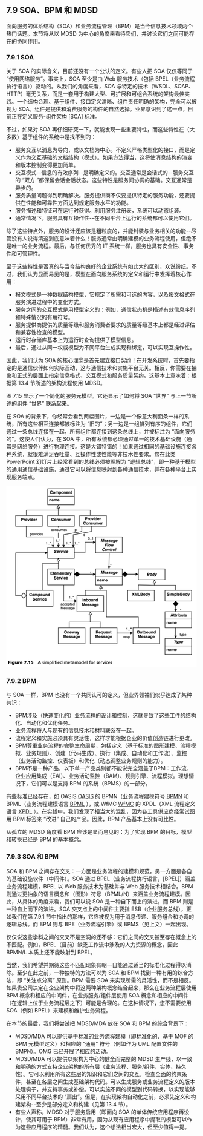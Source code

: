 ## 7.9 SOA、BPM 和 MDSD
面向服务的体系结构（SOA）和业务流程管理（BPM）是当今信息技术领域两个热门话题。本节将从以 MDSD 为中心的角度来看待它们，并讨论它们之间可能存在的协同作用。

### 7.9.1 SOA
关于 SOA 的实际含义，目前还没有一个公认的定义。有些人把 SOA 仅仅等同于 “使用网络服务”。事实上，SOA 至少是由 Web 服务技术（包括 BPEL（业务流程执行语言））驱动的。从我们的角度来看，SOA 与特定的技术（WSDL、SOAP、HTTP）毫无关系，而是一套用于构建大型、可扩展和可组合系统的架构最佳实践。一个结构合理、基于组件、接口定义清晰、组件责任明确的架构，完全可以被视为 SOA。组件是提供和消费服务的构件的自然选择。业界意识到了这一点，目前正在定义服务-组件架构 [SCA] 标准。

不过，如果对 SOA 再仔细研究一下，就能发现一些重要特性，而这些特性在（大多数）基于组件的系统中是找不到的：

- 服务交互以消息为导向，或以文档为中心。不定义严格类型化的接口，而是定义作为交互基础的文档结构（模式）。如果方法得当，这将使消息结构的演变和版本控制变得更加简单。
- 交互模式--信息的有效序列--是明确定义的。交互通常是会话式的--服务交互的 “双方 ”都保留会话会话状态。这些特性是服务间协调的基础。交互通常是异步的。
- 服务质量问题得到明确解决。服务提供商不仅要提供特定的服务功能，还要提供在性能和可靠性方面达到规定服务水平的功能。
- 服务描述和特征可在运行时获得。利用服务注册表，系统可以动态组装。
- 通常情况下，服务具有互操作性--在不同平台上运行的系统都可以使用它们。

除了这些特点外，服务的设计还应该是粗粒度的，并能封装与业务相关的功能--尽管没有人说得清这到底意味着什么！服务通常由明确建模的业务流程使用，但绝不是唯一的业务流程。最后，与任何优秀的 IT 系统一样，服务也具有安全性、事务性和可管理性。

至于这些特性是否真的与当今结构良好的企业系统有如此大的区别，众说纷纭。不过，我们认为显而易见的是，模型在面向服务系统的定义和运行中发挥着核心作用：

- 报文模式是一种数据结构模型，它规定了所需和可选的内容，以及报文格式在服务演进过程中的变化方式。
- 服务之间的交互模式是用模型定义的：例如，通信状态机是描述有效信息序列和特殊情况的有用符号。
- 服务提供商提供的质量等级和服务消费者要求的质量等级基本上都是经过评估和兼容性检查的模型。
- 运行时存储库基本上为运行时查询提供了模型信息。
- 最后，通过从同一权威模型为不同平台生成实现和绑定，可以实现互操作性。

因此，我们认为 SOA 的核心理念是首先建立接口契约！在开发系统时，首先要指定的是通信伙伴如何实际互动，这与通信技术和实施平台无关。相反，你需要在抽象和正式的层面上指定信息格式、交互模式和服务质量契约。这基本上意味着：根据第 13.4 节所述的架构流程使用 MDSD。

图 7.15 显示了一个简化的服务元模型。它还显示了如何将 SOA “世界” 与上一节所述的组件 “世界” 联系起来。

在 SOA 的背景下，你经常会看到两幅图片，一边是一个像意大利面条一样的系统，所有这些相互连接都被标注为 “旧的”；另一边是一组排列有序的组件，它们通过一条总线连接在一起，所有组件都连接到这条总线上，并被标注为 “面向服务的”。这使人们认为，在 SOA 中，所有系统都必须通过单一的技术基础设施（通常是网络服务）进行物理连接。这是大错特错的！如果通过相同的基础设施连接各种系统，就很难满足吞吐量、互操作性或性能等非技术性要求。您在此类 PowerPoint 幻灯片上经常看到的总线必须被理解为 “逻辑总线”，即一种基于模型的通用通信基础设施，通过它可以将信息映射到各种通信技术，并在各种平台上实现服务端点。

![Figure 7.15](../img/f7.15.png)

### 7.9.2 BPM
与 SOA 一样，BPM 也没有一个共同认可的定义，但业界领袖们似乎达成了某种共识：

- BPM涉及（快速变化的）业务流程的设计和控制，这就导致了这些工件的结构化、自动化和优化任务。
- 业务流程将人与现有的信息技术和材料联系在一起。
- 流程定义和实施必须具有灵活性，这样才能根据企业的价值创造链进行更改。
- BPM尊重业务流程的完整生命周期，包括定义（基于标准的图形建模、流程模拟、业务规则）、创建（代码生成）、执行（集成、自动化和工作流）、监控（业务活动监控、仪表板）和优化（动态调整业务规则的能力）。
- BPM不是一种产品，以下单一产品类别都不能说完全涵盖了BPM：工作流、企业应用集成（EAI）、业务活动监控（BAM）、规则引擎、流程模拟。理想情况下，它们可以是支持 BPM 的系统（BPMS）的一部分。

有些标准已经存在，如 OASIS [OASIS](../ref.md#oasis) 的 BPMN（业务流程建模符号 [BPMN](../ref.md#bpmn) 和 BPML（业务流程建模语言 [BPML](../ref.md#bpml) ），或 WfMC [WfMC](../ref.md#wfmc) 的 XPDL（XML 流程定义语言 [XPDL](../ref.md#xpdl) ）。在实践中，我们发现了相当大的混乱，因为各工具供应商经常试图用 BPM 标签来 “改进” 自己的产品。因此，BPM 产品基本上没有可比性。

从孤立的 MDSD 角度看 BPM 应该是显而易见的：为了实现 BPM 的目标，模型和转换已经是 BPM 的基本概念。

### 7.9.3 SOA 和 BPM
SOA 和 BPM 之间存在交叉：一方面是业务流程的建模和规范，另一方面是各自的基础设施软件（中间件）。SOA 通过 BPEL（业务流程执行语言，[BPEL]）涵盖业务流程建模，BPEL 以 Web 服务技术为基础并与 Web 服务技术相结合。BPM 则通过更抽象的语言概念和（图形）符号（BPML/N）来涵盖业务流程建模。因此，从具体的角度来看，我们可以说 SOA 是一种自下而上的演进，而 BPM 则是一种自上而下的演进。SOA 交叉点上的中间件主要指 ESB（企业服务总线），正如我们在第 7.9.1 节中指出的那样，它应被视为用于消息传递、服务组合和协调的逻辑总线。而 BPM 则与 BPE（业务流程引擎）或 BPMS（见上文）一起出现。

仅仅说这些学科之间的交叉不是空洞的还不够：它们之间的交叉甚至存在概念上的不匹配。例如，BPEL（目前）缺乏工作流中涉及的人力资源的概念，因此 BPMN/L 本质上还不能映射到 BPEL。

当然，我们希望并期待这些不匹配现象有朝一日能通过适当的标准化过程得以消除。至少在此之前，一种独特的方法可以为 SOA 和 BPM 找到一种有用的综合方法，即 “关注点分离” 原则。BPM 需要 SOA 来实现所需的灵活性，而不是相反。如果贵公司决定在企业架构中将这两种架构概念结合起来，那么在业务流程层使用 BPM 概念和相应的中间件，在业务服务/组件层使用 SOA 概念和相应的中间件（在逻辑上位于业务流程层之下）可能是合理的。在这种情况下，您不需要使用 SOA（例如 BPEL）来建模和维护业务流程。

在本节的最后，我们将尝试把 MDSD/MDA 放在 SOA 和 BPM 的综合背景下：

- MDSD/MDA 可以提供基于标准的业务流程建模（即标准化的、基于 MOF 的 BPM 元模型定义）和相应的 “通用” 符号（例如作为 UML 配置文件的 BMPN）。OMG 已经开展了相应的活动。
- MDSD/MDA 可以提供以架构为中心的健全而完整的 MDSD 生产线，以一致和明确的方式支持企业架构的所有层（业务流程、服务/组件、实体、持久性）。它可以利用所有这些层的知识和它们之间的交互，检查全面的约束条件，甚至在各层之间生成基础架构代码。可以生成服务或业务流程定义的版本处理钩子，并支持事务或补偿。可以实施不同的模型到代码转换，以实现能够采用不同平台技术的 “扇出”。但是，在实现架构自动化之前，必须先定义和构建架构--至少是部分定义和构建（见第 13.4 节）。
- 有些人声称，MDSD 对于服务启用（即面向 SOA 的单体传统应用程序再设计，使其可用于 BPM）非常有用，因为从现有应用程序中提取的模型可以作为这些应用程序的精髓。我们认为，这个想法相当宏大，但至少值得一提。
